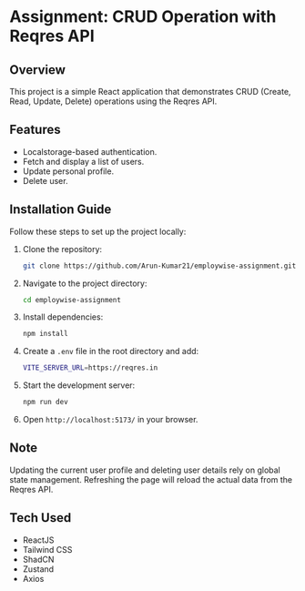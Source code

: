 # Assignment: CRUD Operation with Reqres API

## Overview
This project is a simple React application that demonstrates CRUD (Create, Read, Update, Delete) operations using the Reqres API.

## Features
- Localstorage-based authentication.
- Fetch and display a list of users.
- Update personal profile.
- Delete user.

## Installation Guide

Follow these steps to set up the project locally:

1. Clone the repository:
   ```sh
   git clone https://github.com/Arun-Kumar21/employwise-assignment.git
   ```
2. Navigate to the project directory:
   ```sh
   cd employwise-assignment
   ```
3. Install dependencies:
   ```sh
   npm install
   ```
4. Create a `.env` file in the root directory and add:
   ```sh
   VITE_SERVER_URL=https://reqres.in
   ```
5. Start the development server:
   ```sh
   npm run dev
   ```
6. Open `http://localhost:5173/` in your browser.

## Note
Updating the current user profile and deleting user details rely on global state management. Refreshing the page will reload the actual data from the Reqres API.

## Tech Used
- ReactJS
- Tailwind CSS
- ShadCN
- Zustand
- Axios


